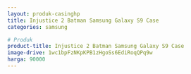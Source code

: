 ```yaml
---
layout: produk-casinghp
title: Injustice 2 Batman Samsung Galaxy S9 Case
categories: samsung

# Produk
product-title: Injustice 2 Batman Samsung Galaxy S9 Case
image-drive: 1wc1bpFzNKpKPB1zHgoSs6EdiRoqQPq9w
harga: 90000
---
```

